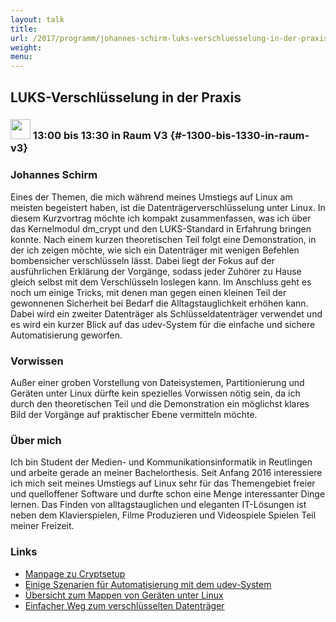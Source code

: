 ```yaml
---
layout: talk
title:
url: /2017/programm/johannes-schirm-luks-verschluesselung-in-der-praxis/
weight:
menu:
---
```

## LUKS-Verschlüsselung in der Praxis

### <img height = "32" src="../../../images/talk.svg"> 13:00 bis 13:30 in Raum V3 {#-1300-bis-1330-in-raum-v3}

### Johannes Schirm

Eines der Themen, die mich während meines Umstiegs auf Linux am meisten begeistert haben, ist die Datenträgerverschlüsselung unter Linux. In diesem Kurzvortrag möchte ich kompakt zusammenfassen, was ich über das Kernelmodul dm_crypt und den LUKS-Standard in Erfahrung bringen konnte. Nach einem kurzen theoretischen Teil folgt eine Demonstration, in der ich zeigen möchte, wie sich ein Datenträger mit wenigen Befehlen bombensicher verschlüsseln lässt. Dabei liegt der Fokus auf der ausführlichen Erklärung der Vorgänge, sodass jeder Zuhörer zu Hause gleich selbst mit dem Verschlüsseln loslegen kann. Im Anschluss geht es noch um einige Tricks, mit denen man gegen einen kleinen Teil der gewonnenen Sicherheit bei Bedarf die Alltagstauglichkeit erhöhen kann. Dabei wird ein zweiter Datenträger als Schlüsseldatenträger verwendet und es wird ein kurzer Blick auf das udev-System für die einfache und sichere Automatisierung geworfen.

### Vorwissen

Außer einer groben Vorstellung von Dateisystemen, Partitionierung und Geräten unter Linux dürfte kein spezielles Vorwissen nötig sein, da ich durch den theoretischen Teil und die Demonstration ein möglichst klares Bild der Vorgänge auf praktischer Ebene vermitteln möchte.

### Über mich

Ich bin Student der Medien- und Kommunikationsinformatik in Reutlingen und arbeite gerade an meiner Bachelorthesis. Seit Anfang 2016 interessiere ich mich seit meines Umstiegs auf Linux sehr für das Themengebiet freier und quelloffener Software und durfte schon eine Menge interessanter Dinge lernen. Das Finden von alltagstauglichen und eleganten IT-Lösungen ist neben dem Klavierspielen, Filme Produzieren und Videospiele Spielen Teil meiner Freizeit.

### Links

- <a href="https://linux.die.net/man/8/cryptsetup" target="_blank">Manpage zu Cryptsetup</a>
- <a href="https://wiki.ubuntuusers.de/udev/#Beispiele-fuer-eigene-Regeln" target="_blank">Einige Szenarien für Automatisierung mit dem udev-System</a>
- <a href="https://de.wikipedia.org/wiki/Device_Mapper" target="_blank">Übersicht zum Mappen von Geräten unter Linux</a>
- <a href="http://www.linux-community.de/Internal/Artikel/Print-Artikel/LinuxUser/2009/02/USB-Sticks-verschluesseln" target="_blank">Einfacher Weg zum verschlüsselten Datenträger</a>
